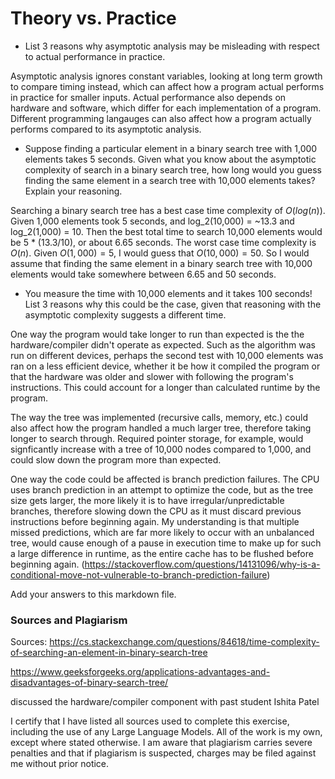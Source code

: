 # Theory vs. Practice

- List 3 reasons why asymptotic analysis may be misleading with respect to
  actual performance in practice.

Asymptotic analysis ignores constant variables, looking at long term growth to compare 
timing instead, which can affect how a program actual performs in practice for smaller 
inputs. Actual performance also depends on hardware and software, which differ for each 
implementation of a program. Different programming langauges can also affect how a program
actually performs compared to its asymptotic analysis. 

- Suppose finding a particular element in a binary search tree with 1,000
  elements takes 5 seconds. Given what you know about the asymptotic complexity
  of search in a binary search tree, how long would you guess finding the same
  element in a search tree with 10,000 elements takes? Explain your reasoning.

Searching a binary search tree has a best case time complexity of $O(log(n))$. Given 1,000 elements took 5 seconds, 
and log_2(10,000) = ~13.3 and log_2(1,000) = 10. Then the best total time to search 10,000 elements would be 5 * (13.3/10), 
or about 6.65 seconds. The worst case time complexity is $O(n)$. Given $O(1,000) = 5$, I would guess that $O(10,000) = 50$.
So I would assume that finding the same element in a binary search tree with 10,000 elements would take somewhere between 6.65
and 50 seconds. 

- You measure the time with 10,000 elements and it takes 100 seconds! List 3
  reasons why this could be the case, given that reasoning with the asymptotic
  complexity suggests a different time.

One way the program would take longer to run than expected is the the hardware/compiler didn't operate as expected. Such as the algorithm was run on different devices, perhaps the second test with 10,000 elements was ran on a less efficient device, whether it be how it compiled the program or that the hardware was older and slower with following the program's instructions. This could account for a longer than calculated runtime by the program. 

The way the tree was implemented (recursive calls, memory, etc.) could also affect how the program handled a much larger tree, therefore taking longer to search through. Required pointer storage, for example, would signficantly increase with a tree of 10,000 nodes compared to 1,000, and could slow down the program more than expected.

One way the code could be affected is branch prediction failures. The CPU uses branch prediction in an attempt to optimize the code, but as the tree size gets larger, the more likely it is to have irregular/unpredictable branches, therefore slowing down the CPU as it must discard previous instructions before beginning again. My understanding is that multiple missed predictions, which are far more likely to occur with an unbalanced tree, would cause enough of a pause in execution time to make up for such a large difference in runtime, as the entire cache has to be flushed before beginning again. (https://stackoverflow.com/questions/14131096/why-is-a-conditional-move-not-vulnerable-to-branch-prediction-failure) 

Add your answers to this markdown file.

### Sources and Plagiarism 
Sources: 
https://cs.stackexchange.com/questions/84618/time-complexity-of-searching-an-element-in-binary-search-tree

https://www.geeksforgeeks.org/applications-advantages-and-disadvantages-of-binary-search-tree/

discussed the hardware/compiler component with past student Ishita Patel

I certify that I have listed all sources used to complete this exercise, including the use of any Large Language Models. All of the work is my own, except where stated otherwise. I am aware that plagiarism carries severe penalties and that if plagiarism is suspected, charges may be filed against me without prior notice.
